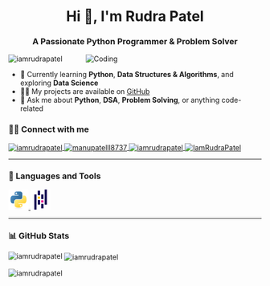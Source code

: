 <h1 align="center">Hi 👋, I'm Rudra Patel</h1>
<h3 align="center">A Passionate Python Programmer & Problem Solver</h3>
<img align="right" alt="Coding" width="350" src="https://miro.medium.com/v2/resize:fit:1100/1*LEH5tUEQReWe8Iu-UEV3Pg.gif">

<p align="left"> 
  <img src="https://komarev.com/ghpvc/?username=iamrudrapatel&label=Profile%20views&color=0e75b6&style=flat" alt="iamrudrapatel" /> 
</p>

- 🌱 Currently learning **Python**, **Data Structures & Algorithms**, and exploring **Data Science**
- 👨‍💻 My projects are available on [GitHub](https://github.com/IamRudraPatel)
- 💬 Ask me about **Python**, **DSA**, **Problem Solving**, or anything code-related


### 🧑‍💼 Connect with me

<p align="left">
  <a href="https://linkedin.com/in/iamrudrapatel" target="blank">
    <img align="center" src="https://raw.githubusercontent.com/rahuldkjain/github-profile-readme-generator/master/src/images/icons/Social/linked-in-alt.svg" alt="iamrudrapatel" height="30" width="40" />
  </a>
  <a href="https://www.hackerrank.com/manupatelll8737" target="blank">
    <img align="center" src="https://raw.githubusercontent.com/rahuldkjain/github-profile-readme-generator/master/src/images/icons/Social/hackerrank.svg" alt="manupatelll8737" height="30" width="40" />
  </a>
  <a href="https://codeforces.com/profile/iamrudrapatel" target="blank">
    <img align="center" src="https://raw.githubusercontent.com/rahuldkjain/github-profile-readme-generator/master/src/images/icons/Social/codeforces.svg" alt="iamrudrapatel" height="30" width="40" />
  </a>
  <a href="https://leetcode.com/u/IamRudraPatel/" target="blank">
    <img align="center" src="https://raw.githubusercontent.com/rahuldkjain/github-profile-readme-generator/master/src/images/icons/Social/leet-code.svg" alt="IamRudraPatel" height="30" width="40" />
  </a>
</p>

---

### 🧰 Languages and Tools

<p align="left">
  <a href="https://www.python.org" target="_blank" rel="noreferrer"> 
    <img src="https://raw.githubusercontent.com/devicons/devicon/master/icons/python/python-original.svg" alt="python" width="40" height="40"/> 
  </a> 
  <a href="https://pandas.pydata.org/" target="_blank" rel="noreferrer"> 
    <img src="https://raw.githubusercontent.com/devicons/devicon/2ae2a900d2f041da66e950e4d48052658d850630/icons/pandas/pandas-original.svg" alt="pandas" width="40" height="40"/> 
  </a>
</p>

---

### 📊 GitHub Stats

<p><img align="left" src="https://github-readme-stats.vercel.app/api/top-langs?username=iamrudrapatel&show_icons=true&locale=en&layout=compact" alt="iamrudrapatel" /></p>

<p>&nbsp;<img align="center" src="https://github-readme-stats.vercel.app/api?username=iamrudrapatel&show_icons=true&locale=en" alt="iamrudrapatel" /></p>

<p><img align="center" src="https://github-readme-streak-stats.herokuapp.com/?user=iamrudrapatel&" alt="iamrudrapatel" /></p>
